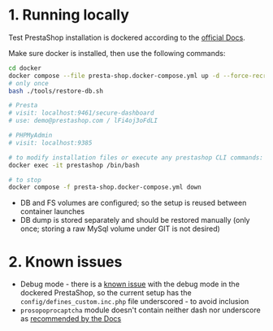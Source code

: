 # 1. Running locally

Test PrestaShop installation
is dockered according to the
[official Docs](https://devdocs.prestashop-project.org/8/basics/installation/environments/docker/).

Make sure docker is installed, then use the following commands:

```bash
cd docker
docker compose --file presta-shop.docker-compose.yml up -d --force-recreate
# only once
bash ./tools/restore-db.sh

# Presta
# visit: localhost:9461/secure-dashboard 
# use: demo@prestashop.com / lFi4oj3oFdLI

# PHPMyAdmin
# visit: localhost:9385

# to modify installation files or execute any prestashop CLI commands:
docker exec -it prestashop /bin/bash

# to stop
docker compose -f presta-shop.docker-compose.yml down
```

* DB and FS volumes are configured; so the setup is reused between container launches
* DB dump is stored separately and should be restored manually (only once; storing a raw
  MySql volume under GIT is not desired)

# 2. Known issues

* Debug mode - there is a [known issue](https://github.com/PrestaShop/PrestaShop/issues/38771) with the debug mode in
  the dockered PrestaShop, so
  the current setup has the `config/defines_custom.inc.php` file underscored - to avoid inclusion
* `prosopoprocaptcha` module doesn't contain neither dash nor underscore
  as [recommended by the Docs](https://devdocs.prestashop-project.org/8/modules/creation/tutorial/)